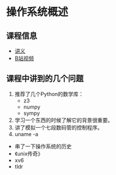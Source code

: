 # 操作系统概述

## 课程信息

* [讲义](http://jyywiki.cn/OS/2023/build/lect1.ipynb)
* [B站视频](https://www.bilibili.com/video/BV1Xx4y1V7JZ/?spm_id_from=333.999.0.0&vd_source=9a9443ad05b4d05785ed56802e0553e9)

## 课程中讲到的几个问题

1. 推荐了几个Python的数学库：
    * z3
    * numpy
    * sympy
2. 学习一个东西的时候了解它的背景很重要。
3. 讲了模拟一个七段数码管的控制程序。
4. uname -a

* 串了一下操作系统的历史
* 《unix传奇》
* xv6
* tldr